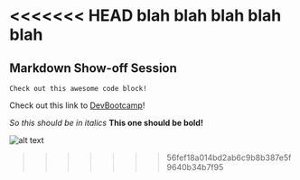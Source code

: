 <<<<<<< HEAD
blah blah blah blah blah
=======
## Markdown Show-off Session

```Check out this awesome code block!```

Check out this link to [DevBootcamp](www.devbootcamp.com)!

*So this should be in italics*
**This one should be bold!**

![alt text](https://github.com/gabeaustin/phase-0-gps-1/blob/master/familyphoto.png)

>>>>>>> 56fef18a014bd2ab6c9b8b387e5f9640b34b7f95
